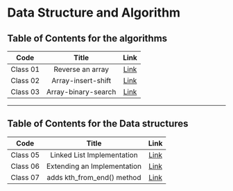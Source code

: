 # Data Structure and Algorithm
## Table of Contents for the algorithms
| Code  | Title  | Link  |
|:-:|:-:|:-:|
| Class 01  | Reverse an array  | [Link](./Challenges/class01/README.md)  |
| Class 02  | Array-insert-shift  | [Link](./Challenges/class02/README.md)  |
| Class 03  | Array-binary-search  | [Link](./Challenges/class03/array-binary-search.md)  |

------
## Table of Contents for the Data structures
| Code  | Title  | Link  |
|:-:|:-:|:-:|
| Class 05  | Linked List Implementation  | [Link](./data_structuers/linked_list/linked_list.md)  |
| Class 06  | Extending an Implementation  | [Link](./data_structuers/linked_list/linked_list.md)  |
| Class 07  | adds kth_from_end() method  | [Link](./data_structuers/linked_list/linked_list.md)  |
